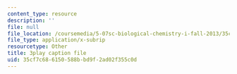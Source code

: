 ```yaml
---
content_type: resource
description: ''
file: null
file_location: /coursemedia/5-07sc-biological-chemistry-i-fall-2013/35cf7c686150588bbd9f2ad02f355c0d_56vQ0S2eAjw.vtt
file_type: application/x-subrip
resourcetype: Other
title: 3play caption file
uid: 35cf7c68-6150-588b-bd9f-2ad02f355c0d
---
```

